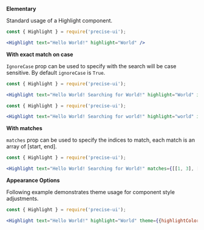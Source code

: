 **Elementary**

Standard usage of a Highlight component.

```jsx
const { Highlight } = require('precise-ui');

<Highlight text="Hello World!" highlight="World" />
```

**With exact match on case**

`IgnoreCase` prop can be used to specify with the search will be case sensitive. By default `ignoreCase` is `True`.

```jsx
const { Highlight } = require('precise-ui');

<Highlight text="Hello World! Searching for World!" highlight="World" ignoreCase={false} />
```

```jsx
const { Highlight } = require('precise-ui');

<Highlight text="Hello World! Searching for world!" highlight="world" ignoreCase={false} />
```

**With matches**

`matches` prop can be used to specify the indices to match, each match is an array of [start, end].

```jsx
const { Highlight } = require('precise-ui');

<Highlight text="Hello World! Searching for World!" matches={[[1, 3], [6, 12]]} />
```

**Appearance Options**

Following example demonstrates theme usage for component style adjustments.

```jsx
const { Highlight } = require('precise-ui');

<Highlight text="Hello World!" highlight="World" theme={{highlightColor: '#f00'}} />
```


